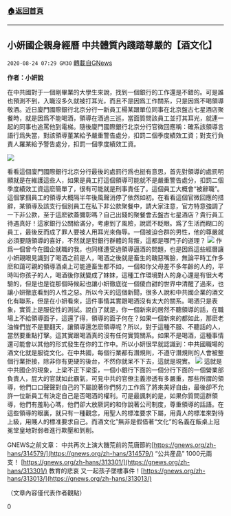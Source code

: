 ###  [:house:返回首頁](https://github.com/ourhimalayas/txt)
---

## 小妍國企親身經曆 中共體質內踐踏尊嚴的【酒文化】
`2020-08-24 07:29 GM30` [轉載自GNews](https://gnews.org/zh-hant/314790/)

**作者：小妍說**

在中共國對于一個剛畢業的大學生來說，找到一個銀行的工作還是不錯的。可是誰也預測不到，入職沒多久就被打耳光，而且不是因爲工作關系，只是因爲不喝領導敬酒。近日廈門國際銀行北京分行一新員工楊某跟單位同事在北京盤古七星酒店聚餐時，就是因爲不能喝酒，領導在酒過三巡，當面質問該員工並打其耳光，就連一起的同事也追罵他到電梯。隨後廈門國際銀行北京分行官微回應稱：確系該領導言語行爲失當，對該領導董某給予嚴重警告處分，扣罰二個季度績效工資；對支行負責人羅某給予警告處分，扣罰一個季度績效工資。

![](https://s3.amazonaws.com/gnews-media-offload/wp-content/uploads/2020/08/24071215/%E5%9B%BE%E7%89%871-97.jpg)

看看這個廈門國際銀行北京分行最後的處罰行爲也挺有意思，首先對領導的處罰明顯就是在維護這些人，如果是員工打這個領導可能就不是嚴重警告處分，扣罰二個季度績效工資這麽簡單了，很有可能就是刑事責任了。這個員工大概會“被辭職”。這個掌掴員工的領導大概隔半年後風聲消停了依然如初。在看看這個官微回應的措辭，某領導及該支行個別員工在私下非公款聚餐中，請大家注意，官方特意強調了一下非公款，至于這麽欲蓋彌彰嗎？自己出錢的聚餐會去盤古七星酒店？貴行員工待遇真好！這家銀行公關給滿分，考慮到了風險，說謊不眨眼。爲了生活而糊口的員工，最後反而成了罪人要被人用耳光來侮辱。一個被迫合群的男性，他的尊嚴就必須要隨領導的喜好，不然就是對銀行群體的背叛，這都是哪門子的道理？
![](https://s3.amazonaws.com/gnews-media-offload/wp-content/uploads/2020/08/24071757/%E5%9B%BE%E7%89%872-111.jpg)
作爲一個曾今在國企就職的我，也同樣遭受過領導逼酒的問題，也是因爲這些經曆讓小妍親眼見識到了喝酒之前是人，喝酒之後就是畜生的醜惡嘴臉，無論平時工作多麽和藹可親的領導酒桌上可能連畜生都不如，一個和你父母差不多年齡的人的，平時叫你孩子的人，喝酒後你就變成了妹妹，這種工作環境對人的身心還是有很大考驗的，但是也是從那個時候起也讓小妍徹底從一個傻白甜的世界中清醒了過來，也讓小妍徹底看到的人性之惡。所以今天的這個新聞，很多人說和中共國企業的酒文化有聯系，但是在小妍看來，這件事情其實跟喝酒沒有太大的關系。喝酒只是表象，實質上是服從性的測試。說白了就是，你一個新來的居然不聽領導的話，在職場上不給領導面子，這還了得，領導的面子何在？如果一個新來的都如此，那麽老油條們豈不是要翻天，讓領導還怎麽領導呢？所以，對于這種不服、不聽話的人，當然要重點打擊。這其實跟喝酒真的沒有任何實質關系。如果不是喝酒，這種事情還可能會以其他的形式發生在你的工作中。所以小妍很早就認識到：中共國職場的酒文化就是服從文化。在中共國，每個行業都有潛規則，不遵守潛規則的人會被整個行業拒接，除非你有更硬的後台，不然你就呆不下去，這就是現實。
![](https://s3.amazonaws.com/gnews-media-offload/wp-content/uploads/2020/08/24072313/%E5%9B%BE%E7%89%873-37.jpg)
這就是中共國企的現象，上梁不正下梁歪，一個小銀行下面的一個分行下面的一個營業部負責人，屁大的官就如此霸氣，可見中共的官僚主義滲透有多嚴重，那些所謂的領導，他們口口聲聲對自己的下屬說著你們努力工作爲了將來美好自由，最後卻不允許一位新員工有決定自己是否喝酒的權利。可是最諷刺的是，如果你質問這群領導，他們有羞恥心嗎，他們卻大放厥詞的和你說著公司制度，尊重領導的話語。在這些領導的眼裏，就只有一種觀念，用聖人的標准要求下屬，用貴人的標准來對待上級，用賤人的標准要求自己。而酒文化”無非是假借著“文化”的名義在飯桌上冠冕堂皇地對弱者進行欺壓和剝削。

GNEWS之前文章：
中共再次上演大饑荒前的荒唐節約[https://gnews.org/zh-hans/314579/](https://gnews.org/zh-hans/314579/)
“公共産品” 1000元兩支！ [https://gnews.org/zh-hans/313301/](https://gnews.org/zh-hans/313301/)
教育的悲哀 又一起孩子墜樓事件！[https://gnews.org/zh-hans/313013/](https://gnews.org/zh-hans/313013/)

（文章內容僅代表作者觀點）

0
